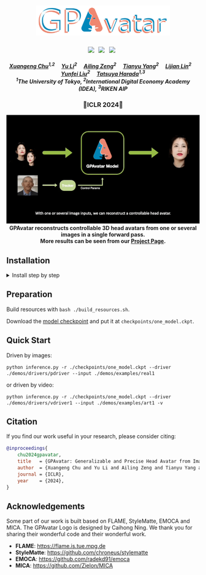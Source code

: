 <h1 align="center"><b><img src="./demos/gpavatar_logo.png" width="350"/></b></h1>
<h3 align="center">
    <a href='https://arxiv.org/abs/2401.10215'><img src='https://img.shields.io/badge/ArXiv-PDF-red'></a> &nbsp; 
    <a href='https://xg-chu.github.io/project_gpavatar/'><img src='https://img.shields.io/badge/Project-Page-blue'></a> &nbsp; 
    <a href='https://www.youtube.com/watch?v=7A3DMaB6Zk0'><img src='https://img.shields.io/badge/Youtube-Video-red'></a> &nbsp; 
</h3>


<h5 align="center">
    <a href="https://github.com/xg-chu">Xuangeng Chu</a><sup>1,2</sup>&emsp;
    <a href="https://yu-li.github.io">Yu Li</a><sup>2</sup>&emsp;
    <a href="https://ailingzeng.site">Ailing Zeng</a><sup>2</sup>&emsp;
    <a href="https://tianyu-yang.com">Tianyu Yang</a><sup>2</sup>&emsp;
    <a href="https://scholar.google.com/citations?user=Xf5_TfcAAAAJ&hl=zh-CN">Lijian Lin</a><sup>2</sup>&emsp;
    <a href="http://liuyunfei.net">Yunfei Liu</a><sup>2</sup>&emsp;
    <a href="https://www.mi.t.u-tokyo.ac.jp/harada/">Tatsuya Harada</a><sup>1,3</sup>
    <br>
    <sup>1</sup>The University of Tokyo,
    <sup>2</sup>International Digital Economy Academy (IDEA),
    <sup>3</sup>RIKEN AIP
</h5>

<h3 align="center">
🤩ICLR 2024🤩
</h3>

<div align="center"> 
    <div align="center"> 
        <b><img src="./demos/teaser.gif" alt="drawing" width="800"/></b>
    </div>
    <b>
        GPAvatar reconstructs controllable 3D head avatars from one or several images in a single forward pass.
    </b>
    <br>
    <b>
        More results can be seen from our <a href="https://xg-chu.github.io/project_gpavatar/">Project Page</a>.
    </b>
</div>

<!-- ## TO DO
We are now preparing the <b>pre-trained model and quick start materials</b> and will release it within a week. -->

## Installation
<details>
<summary><span >Install step by step</span></summary>

```
conda create -n track python=3.9
conda install pytorch==2.0.1 torchvision==0.15.2 torchaudio==2.0.2 pytorch-cuda=11.8 -c pytorch -c nvidia
conda install -c fvcore -c iopath -c conda-forge fvcore iopath
conda install pytorch3d -c pytorch3d
pip3 install mediapipe tqdm rich lmdb einops colored ninja av opencv-python scikit-image onnxruntime-gpu onnx transformers pykalman
```
</details>

## Preparation
Build resources with ```bash ./build_resources.sh```.

Download the [model checkpoint](https://github.com/xg-chu/GPAvatar/releases/download/v1.0.0/one_model.ckpt) and put it at ```checkpoints/one_model.ckpt```.

## Quick Start
Driven by images:
```
python inference.py -r ./checkpoints/one_model.ckpt --driver ./demos/drivers/pdriver --input ./demos/examples/real1
```
or driven by video:
```
python inference.py -r ./checkpoints/one_model.ckpt --driver ./demos/drivers/vdriver1 --input ./demos/examples/art1 -v
``` 

## Citation
If you find our work useful in your research, please consider citing:
```bibtex
@inproceedings{
    chu2024gpavatar,
    title   = {GPAvatar: Generalizable and Precise Head Avatar from Image(s)}, 
    author  = {Xuangeng Chu and Yu Li and Ailing Zeng and Tianyu Yang and Lijian Lin and Yunfei Liu and Tatsuya Harada},
    journal = {ICLR},
    year    = {2024},
}
```

## Acknowledgements
Some part of our work is built based on FLAME, StyleMatte, EMOCA and MICA. 
The GPAvatar Logo is designed by Caihong Ning.
We thank you for sharing their wonderful code and their wonderful work.
- **FLAME**: https://flame.is.tue.mpg.de
- **StyleMatte**: https://github.com/chroneus/stylematte
- **EMOCA**: https://github.com/radekd91/emoca
- **MICA**: https://github.com/Zielon/MICA


<!-- ## Installation
### Build environment
<details>
<summary><span >Install step by step</span></summary>

```
conda create -n track python=3.9
conda install pytorch==2.0.1 torchvision==0.15.2 torchaudio==2.0.2 pytorch-cuda=11.8 -c pytorch -c nvidia
conda install -c fvcore -c iopath -c conda-forge fvcore iopath
conda install pytorch3d -c pytorch3d
pip3 install mediapipe tqdm rich lmdb einops colored ninja av opencv-python scikit-image onnxruntime-gpu onnx transformers pykalman
```

</details>
<details>

<summary><span style="font-weight: bold;">Install with environment.yml (recommend)</span></summary>

```
conda env create -f environment.yml
```

</details>


### Build source
Check the ```build_resources.sh```.


## Fast start

Track on video:
```
python track_video.py -v demos/demo.mp4 --synthesis
```
or track all videos in a directory:
```
python track_video.py -v demos/ --no_vis
``` -->
